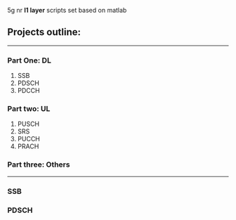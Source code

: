 5g nr **l1 layer** scripts set based on matlab

## Projects outline:
---
### Part One: DL
1. SSB
2. PDSCH
3. PDCCH



### Part two: UL
1. PUSCH
2. SRS
3. PUCCH
4. PRACH

### Part three: Others

---

### SSB

### PDSCH






